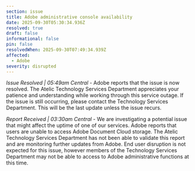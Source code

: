 ```yaml
---
section: issue
title: Adobe administrative console availability
date: 2025-09-30T05:30:34.936Z
resolved: true
draft: false
informational: false
pin: false
resolvedWhen: 2025-09-30T07:49:34.939Z
affected:
  - Adobe
severity: disrupted
---
```

*Issue Resolved | 05:49am Central* - Adobe reports that the issue is now resolved. The Atelic Technology Services Department appreciates your patience and understanding while working through this service outage. If the issue is still occurring, please contact the Technology Services Department. This will be the last update unless the issue recurs.

*Report Received | 03:30am Central* - We are investigating a potential issue that might affect the uptime of one of our services. Adobe reports that users are unable to access Adobe Document Cloud storage. The Atelic Technology Services Department has not been able to validate this report and are monitoring further updates from Adobe. End user disruption is not expected for this issue, however members of the Technology Services Department may not be able to access to Adobe administrative functions at this time.